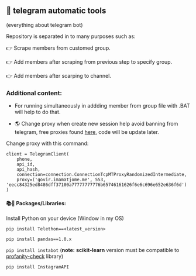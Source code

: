 ## :bookmark_tabs: telegram automatic tools
(everything about telegram bot)

Repository is separated in to many purposes such as: 

:point_right: Scrape members from customed group.

:point_right: Add members after scraping from previous step to specify group.

:point_right: Add members after scarping to channel.

### Additional content:

- For running simultaneously in addding member from group file with .BAT will help to do that.

- 🌎 Change proxy when create new session help avoid banning from telegram, free proxies found [here](https://mtproto-proxy.fun/), code will be update later.

Change proxy with this command:

```
client = TelegramClient(
    phone,
    api_id,
    api_hash,
    connection=connection.ConnectionTcpMTProxyRandomizedIntermediate,
    proxy=('govir.imamatjome.me', 553, 'eecc84325ed8486dff37100a77777777776b65746161626f6e6c696e652e636f6d')
)
```

#### 📚📂 Packages/Libraries:
Install Python on your device (Window in my OS)

`pip install Telethon==<latest_version>`

`pip install pandas==1.0.x` 

`pip install instabot` (**note:** __scikit-learn__ version must be compatible to [profanity-check](https://github.com/hoai97nam/Instagagement/blob/master/NOTES.md) library)

`pip install InstagramAPI`
